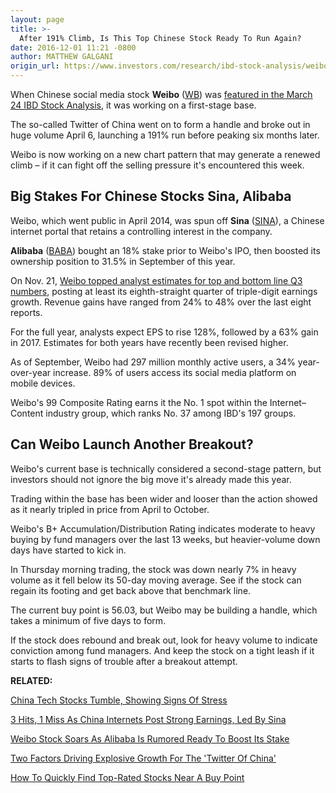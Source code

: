 ```yaml
---
layout: page
title: >-
  After 191% Climb, Is This Top Chinese Stock Ready To Run Again?
date: 2016-12-01 11:21 -0800
author: MATTHEW GALGANI
origin_url: https://www.investors.com/research/ibd-stock-analysis/weibo-twitter-of-china-forming-base-owned-by-sina-alibaba/
---
```





When Chinese social media stock **Weibo** ([WB](https://research.investors.com/quote.aspx?symbol=WB)) was [featured in the March 24 IBD Stock Analysis](https://www.investors.com/research/ibd-stock-analysis/two-factors-driving-explosive-growth-for-the-twitter-of-china/), it was working on a first-stage base.


The so-called Twitter of China went on to form a handle and broke out in huge volume April 6, launching a 191% run before peaking six months later.


Weibo is now working on a new chart pattern that may generate a renewed climb – if it can fight off the selling pressure it's encountered this week.


Big Stakes For Chinese Stocks Sina, Alibaba
-------------------------------------------


Weibo, which went public in April 2014, was spun off **Sina** ([SINA](https://research.investors.com/quote.aspx?symbol=SINA)), a Chinese internet portal that retains a controlling interest in the company.


**Alibaba** ([BABA](https://research.investors.com/quote.aspx?symbol=BABA)) bought an 18% stake prior to Weibo's IPO, then boosted its ownership position to 31.5% in September of this year.


On Nov. 21, [Weibo topped analyst estimates for top and bottom line Q3 numbers](https://www.investors.com/stock-lists/sector-leaders/china-internet-firms-post-strong-earnings-that-beat-q3-estimates/), posting at least its eighth-straight quarter of triple-digit earnings growth. Revenue gains have ranged from 24% to 48% over the last eight reports.


For the full year, analysts expect EPS to rise 128%, followed by a 63% gain in 2017. Estimates for both years have recently been revised higher.


As of September, Weibo had 297 million monthly active users, a 34% year-over-year increase. 89% of users access its social media platform on mobile devices.


Weibo's 99 Composite Rating earns it the No. 1 spot within the Internet–Content industry group, which ranks No. 37 among IBD's 197 groups.


Can Weibo Launch Another Breakout?
----------------------------------


Weibo's current base is technically considered a second-stage pattern, but investors should not ignore the big move it's already made this year.


Trading within the base has been wider and looser than the action showed as it nearly tripled in price from April to October.


Weibo's B+ Accumulation/Distribution Rating indicates moderate to heavy buying by fund managers over the last 13 weeks, but heavier-volume down days have started to kick in.


In Thursday morning trading, the stock was down nearly 7% in heavy volume as it fell below its 50-day moving average. See if the stock can regain its footing and get back above that benchmark line.



The current buy point is 56.03, but Weibo may be building a handle, which takes a minimum of five days to form.


If the stock does rebound and break out, look for heavy volume to indicate conviction among fund managers. And keep the stock on a tight leash if it starts to flash signs of trouble after a breakout attempt.


**RELATED:**


[China Tech Stocks Tumble, Showing Signs Of Stress](https://www.investors.com/news/technology/china-tech-stocks-take-a-tumble-show-signs-of-stress/)


[3 Hits, 1 Miss As China Internets Post Strong Earnings, Led By Sina](https://www.investors.com/stock-lists/sector-leaders/china-internet-firms-post-strong-earnings-that-beat-q3-estimates/)


[Weibo Stock Soars As Alibaba Is Rumored Ready To Boost Its Stake](https://www.investors.com/news/technology/weibo-stock-soars-as-alibaba-rumored-ready-to-boost-its-weibo-stake/)


[Two Factors Driving Explosive Growth For The 'Twitter Of China'](https://www.investors.com/research/ibd-stock-analysis/two-factors-driving-explosive-growth-for-the-twitter-of-china/)


[How To Quickly Find Top-Rated Stocks Near A Buy Point](https://www.investors.com/videos/how-to-quickly-find-top-rated-stocks-near-a-buy-point/)


 




